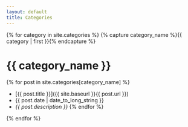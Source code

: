 ```yaml
---
layout: default
title: Categories
---
```


{% for category in site.categories %}
{% capture category_name %}{{ category | first }}{% endcapture %}
# {{ category_name }}

{% for post in site.categories[category_name] %}
- [{{ post.title }}]({{ site.baseurl }}{{ post.url }})
 - {{ post.date | date_to_long_string }}
 - *{{ post.description }}*
{% endfor %}

{% endfor %}
